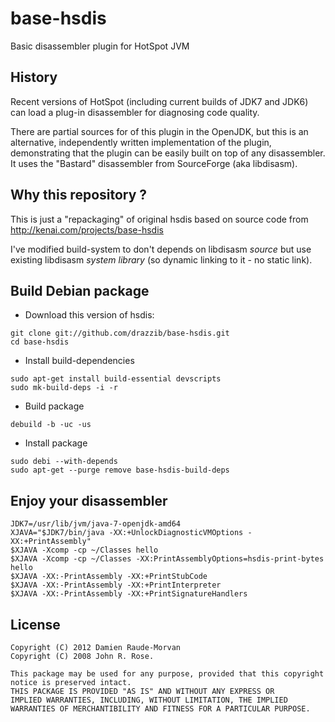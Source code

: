 base-hsdis
==========

Basic disassembler plugin for HotSpot JVM

History
-------
Recent versions of HotSpot (including current builds of JDK7 and JDK6)
can load a plug-in disassembler for diagnosing code quality.

There are partial sources for of this plugin in the OpenJDK, but this is an
alternative, independently written implementation of the plugin,
demonstrating that the plugin can be easily built on top of any disassembler.
It uses the "Bastard" disassembler from SourceForge (aka libdisasm).

Why this repository ?
---------------------
This is just a "repackaging" of original hsdis based on source code from
http://kenai.com/projects/base-hsdis

I've modified build-system to don't depends on libdisasm *source* but use
existing libdisasm *system library* (so dynamic linking to it - no static link).

Build Debian package
--------------------
+ Download this version of hsdis:
```
git clone git://github.com/drazzib/base-hsdis.git
cd base-hsdis
```

+ Install build-dependencies
```
sudo apt-get install build-essential devscripts
sudo mk-build-deps -i -r
```

+ Build package
```
debuild -b -uc -us
```

+ Install package
```
sudo debi --with-depends
sudo apt-get --purge remove base-hsdis-build-deps
```

Enjoy your disassembler
-----------------------
```
JDK7=/usr/lib/jvm/java-7-openjdk-amd64
XJAVA="$JDK7/bin/java -XX:+UnlockDiagnosticVMOptions -XX:+PrintAssembly"
$XJAVA -Xcomp -cp ~/Classes hello
$XJAVA -Xcomp -cp ~/Classes -XX:PrintAssemblyOptions=hsdis-print-bytes hello
$XJAVA -XX:-PrintAssembly -XX:+PrintStubCode
$XJAVA -XX:-PrintAssembly -XX:+PrintInterpreter
$XJAVA -XX:-PrintAssembly -XX:+PrintSignatureHandlers
```

License
-------
```
Copyright (C) 2012 Damien Raude-Morvan
Copyright (C) 2008 John R. Rose.

This package may be used for any purpose, provided that this copyright notice is preserved intact.
THIS PACKAGE IS PROVIDED "AS IS" AND WITHOUT ANY EXPRESS OR
IMPLIED WARRANTIES, INCLUDING, WITHOUT LIMITATION, THE IMPLIED
WARRANTIES OF MERCHANTIBILITY AND FITNESS FOR A PARTICULAR PURPOSE.
```
